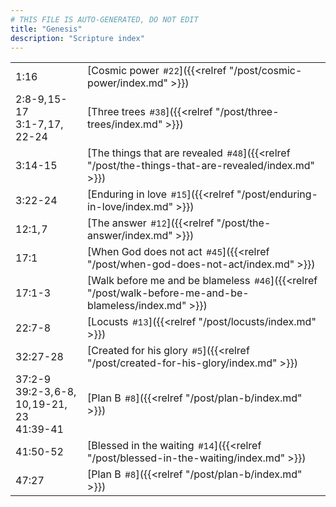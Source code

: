 ```yaml
---
# THIS FILE IS AUTO-GENERATED, DO NOT EDIT
title: "Genesis"
description: "Scripture index"
---
```


|  |  |
| --- | --- |
| 1:16 | [Cosmic power<span style="font-size:smaller; padding-left:0.5em;">#22</span>]({{<relref "/post/cosmic-power/index.md" >}}) |
| 2:8-9, 15-17 <br/> 3:1-7, 17, 22-24 | [Three trees<span style="font-size:smaller; padding-left:0.5em;">#38</span>]({{<relref "/post/three-trees/index.md" >}}) |
| 3:14-15 | [The things that are revealed<span style="font-size:smaller; padding-left:0.5em;">#48</span>]({{<relref "/post/the-things-that-are-revealed/index.md" >}}) |
| 3:22-24 | [Enduring in love<span style="font-size:smaller; padding-left:0.5em;">#15</span>]({{<relref "/post/enduring-in-love/index.md" >}}) |
| 12:1, 7 | [The answer<span style="font-size:smaller; padding-left:0.5em;">#12</span>]({{<relref "/post/the-answer/index.md" >}}) |
| 17:1 | [When God does not act<span style="font-size:smaller; padding-left:0.5em;">#45</span>]({{<relref "/post/when-god-does-not-act/index.md" >}}) |
| 17:1-3 | [Walk before me and be blameless<span style="font-size:smaller; padding-left:0.5em;">#46</span>]({{<relref "/post/walk-before-me-and-be-blameless/index.md" >}}) |
| 22:7-8 | [Locusts<span style="font-size:smaller; padding-left:0.5em;">#13</span>]({{<relref "/post/locusts/index.md" >}}) |
| 32:27-28 | [Created for his glory<span style="font-size:smaller; padding-left:0.5em;">#5</span>]({{<relref "/post/created-for-his-glory/index.md" >}}) |
| 37:2-9 <br/> 39:2-3, 6-8, 10, 19-21, 23 <br/> 41:39-41 | [Plan B<span style="font-size:smaller; padding-left:0.5em;">#8</span>]({{<relref "/post/plan-b/index.md" >}}) |
| 41:50-52 | [Blessed in the waiting<span style="font-size:smaller; padding-left:0.5em;">#14</span>]({{<relref "/post/blessed-in-the-waiting/index.md" >}}) |
| 47:27 | [Plan B<span style="font-size:smaller; padding-left:0.5em;">#8</span>]({{<relref "/post/plan-b/index.md" >}}) |
